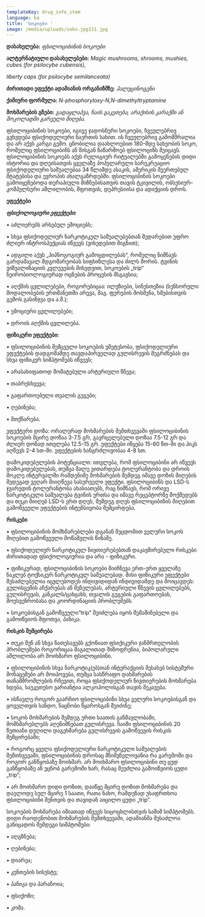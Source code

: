 ```yaml
---
templateKey: drug_info_item
language: ka
title: 'სოკოები '
image: /media/uploads/soko.jpg111.jpg
---
```

**დასახელება:** _ფსილოციბინის სოკოები_ 

**ალტერნატიული დასახელებები:** _Magic mushrooms, shrooms, mushies, cubes (for psilocybe cubensis),_

_liberty caps (for psilocybe semilanceata)_

**ძირითადი ეფექტი ადამიანის ორგანიზმზე:** _ჰალუცინოგენი_

**ქიმიური ფორმულა:** _N-phosphoryloxy-N,N-dimethyltryptamine_

**მოხმარების გზები:** _გადაყლაპვა, ჩაის გაკეთება, არაქისის კარაქში ან შოკოლადში გარეული მიღება._

ფსილოციბინის სოკოები, იგივე ჯადოსნური სოკოები, ჩვეულებრივ გვხვდება ფსიქოდელიური ნაერთის სახით. ის ჩვეულებრივ გამომშრალია და არ აქვს კარგი გემო. ცნობილია დაახლოებით 180-მდე სახეობის სოკო, რომელიც ფსილოციბინს ან მისგან ნაწარმოებ ფსილოცინს შეიცავს. ფსილოციბინის სოკოებს აქვს რელიგიურ რიტუალებში გამოყენების დიდი ისტორია და დღეისათვის ყველაზე პოპულარული სარეკრეაციო ფსიქოდელიური საშუალებაა 34 წლამდე ასაკის, ამერიკის შეერთებულ შტატებისა და ევროპის ახალგაზრდებში. ფსილოციბინის სოკოები გამოიყენებოდა თერაპიული მიზნებისათვის თავის ტკივილის, ობსესიურ-კომპულსური აშლილობის, შფოთვის, დეპრესიისა და ადიქციის დროს. 

**ეფექტები**

**_ფსიქოლოგიური ეფექტები:_**

•	აძლიერებს არსებულ ემოციებს;

•	სხვა ფსიქოდელიურ ნარკოტიკულ საშუალებებთან შედარებით უფრო ძლიერ ინტროსპექციას იწვევს (ვიხედებით შიგნით);

•	ადგილი აქვს „ჰიპნოგოგიურ გამოცდილებას“, რომელიც ნიშნავს გარდამავალ მდგომარეობას სიფხიზლესა და ძილს შორის. ტვინის ვიზუალიზაციის კვლევების მიხედვით, სოკოების „trip“ ნეირობიოლოგიურად ოცნების პროცესის მსგავსია;

•	აღქმის ცვლილებები, როგორებიცაა: ილუზიები, სინესთეზია (სენსორული მოდალობების ერთმანეთში არევა, მაგ. ფერების მოსმენა, ხმებისთვის გემოს გასინჯვა და ა.შ.);

•	ემოციური ცვლილებები; 

•	დროის აღქმის ცვლილება.

**ფიზიკური ეფექტები:** 

•	ფსილოციბინის შემცველი სოკოების უმეტესობა, ფსიქოდელიური ეფექტების დადგომამდე თავდაპირველად გულისრევის შეგრძნებას და სხვა ფიზიკურ სიმპტომებს იწვევს;

•	არასახიფათოდ მომატებული არტერიული წნევა;

•	თაბრუსხვევა;

•	გაფართოებული თვალის გუგები;

•	ღებინება;

•	მთქნარება.

ეფექტური დოზა: ორალურად მოხმარების შემთხვევაში ფსილოციბინის სოკოების მცირე დოზაა 3-7.5 გრ, გავრცელებული დოზაა 7.5-12 გრ და ძლიერ დოზად ითვლება 12.5-15 გრ. ეფექტები იწყება 15-60 წთ-ში და პიკს აღწევს 2-4 სთ-ში. ეფექტების ხანგრძლივობაა 4-8 სთ. 

დამოკიდებულების პოტენციალი: ითვლება, რომ ფსილოციბინი არ იწვევს დამოკიდებულებას, თუმცა მალე ვითარდება ტოლერანტობა და დროის მოკლე ინტერვალში რამდენიმე  მოხმარების შემდეგ იმავე დოზის მიღების შედეგად ვეღარ მიიღწევა სასურველი ეფექტი. ფსილოციბინს და LSD-ს ჯვარედინ ტოლერანტობა ახასიათებს, რაც ნიშნავს, რომ ორივე ნარკოტიკული საშუალება ტვინის ერთსა და იმავე რეცეპტორზე მოქმედებს და თუკი მიიღებ LSD-ს ერთ დღეს, შემდეგ დღეს ფსილოციბინის მიღებით გამოწვეული ეფექტების ინტენსივობა შემცირდება.  

**რისკები**

•	ფსილოციბინის მომხმარებლები დგანან შეცდომით ველური სოკოს მიღებით გამოწვეული მოწამვლის წინაშე. 

•	ფსიქოდელიურ ნარკოტიკულ ნივთიერებებთან დაკავშირებული რისკები ძირითადად ფსიქოლოგიურია და არა - ფიზიკური.

•	ფიზიკურად, ფსილოციბინის სოკოები მიიჩნევა ერთ-ერთ ყველაზე ნაკლებ ტოქსიკურ ნარკოტიკულ საშუალებად. მისი ფიზიკური ეფექტები შესაძლებელია იცვლებოდეს ინდივიდიდან ინდივიდამდე და მოიცავდეს: გულისცემის აჩქარებას ან შენელებას, არტერიული წნევის ცვლილებებს, გულისრევას, კანკალს/ცახცახს, თვალის გუგების გაფართოებას, მოუსვენრობასა და კოორდინაციის პრობლემებს. 

•	სოკოებისგან გამოწვეული“trip” შეიძლება იყოს შემაშინებელი და გამოიწვიოს შფოთვა, პანიკა.

**რისკის შემცირება**

•	თუკი შენ ან სხვა ნათესავებს გქონიათ ფსიქიკური ჯანმრთელობის პრობლემები როგორიცაა მაგალითად შიზოფრენია, ბიპოლარული აშლილობა  არ მოიხმარო ფსილოციბინი.

•	ფსილოციბინის სხვა ნარკოტიკ(ებ)თან ინტერაქციის შესახებ სისტემური მონაცემები არ მოიპოვება, თუმცა სასწრაფო დახმარების თანამშრომლების რჩევით, როცა ფსიქოდელიურ ნივთიერების მოხმარება ხდება, საუკეთესო ვარიანტია ალკოჰოლისგან თავის შეკავება. 

•	ისწავლე როგორ გაარჩიო ფსილოციბინი სხვა ველური სოკოებისგან და ყოველთვის სანდო, ნაცნობი წყაროსგან შეიძინე;

•	სოკოს მოხმარების შემდეგ ერთი საათის განმავლობაში, მომხმარებლებს აღენიშნებათ გულისრევა. ჩაიში ფსილოციბინის 20 წუთიანი დუღილი დაგეხმარება  გულისრევის გამოწვევის რისკის შემცირებაში;

•	როგორც ყველა ფსიქოდელიური ნარკოტიკული საშუალების შემთხვევაში, ფსილოციბინის დროსაც მნიშვნელოვანია რა გარემოში და როგორ განწყობაზე მოიხმარ. არ მოიხმარო ფსილოციბინი თუ ცუდ განწყობაზე  ან უცნობ გარემოში ხარ, რასაც შეუძლია გამოიწვიოს ცუდი „trip”;

•	არ მოიხმარო დიდი დოზით, დაიწყე მცირე დოზით მოხმარება და დაელოდე სულ მცირე 1 საათი, რათა ნახო, რამდენად უსაფრთხოა ფსილოციბინი შენთვის და თავიდან აიცილო ცუდი „trip”. 

სოკოების მოხმარება იშიათად იწვევს სიცოცხლისთვის საშიშ სიმპტომებს. დიდი რაოდენობით მოხმარების შემთხვევაში, ადამიანმა შესაძლოა განიცადოს შემდეგი სიმპტომები:

•	აღგზნება;

•	ღებინება;

•	დიარეა;

•	კუნთების სისუსტე;

•	პანიკა და პარანოია;

•	ფსიქოზი;

•	კომა.
